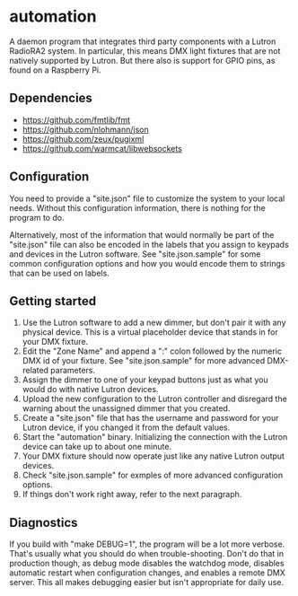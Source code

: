 # automation

A daemon program that integrates third party components with a Lutron
RadioRA2 system. In particular, this means DMX light fixtures that are
not natively supported by Lutron. But there also is support for GPIO
pins, as found on a Raspberry Pi.

## Dependencies

* https://github.com/fmtlib/fmt
* https://github.com/nlohmann/json
* https://github.com/zeux/pugixml
* https://github.com/warmcat/libwebsockets

## Configuration

You need to provide a "site.json" file to customize the system to your local
needs. Without this configuration information, there is nothing for the
program to do.

Alternatively, most of the information that would normally be part of the
"site.json" file can also be encoded in the labels that you assign to
keypads and devices in the Lutron software. See "site.json.sample" for
some common configuration options and how you would encode them to strings
that can be used on labels.

## Getting started

1. Use the Lutron software to add a new dimmer, but don't pair it with any
   physical device. This is a virtual placeholder device that stands in for
   your DMX fixture.
2. Edit the "Zone Name" and append a ":" colon followed by the numeric DMX
   id of your fixture. See "site.json.sample" for more advanced DMX-related
   parameters.
3. Assign the dimmer to one of your keypad buttons just as what you would
   do with native Lutron devices.
4. Upload the new configuration to the Lutron controller and disregard the
   warning about the unassigned dimmer that you created.
5. Create a "site.json" file that has the username and password for your
   Lutron device, if you changed it from the default values.
6. Start the "automation" binary. Initializing the connection with the Lutron
   device can take up to about one minute.
7. Your DMX fixture should now operate just like any native Lutron output
   devices.
8. Check "site.json.sample" for exmples of more advanced configuration options.
9. If things don't work right away, refer to the next paragraph.

## Diagnostics

If you build with "make DEBUG=1", the program will be a lot more verbose.
That's usually what you should do when trouble-shooting. Don't do that in
production though, as debug mode disables the watchdog mode, disables
automatic restart when configuration changes, and enables a remote DMX server.
This all makes debugging easier but isn't appropriate for daily use.
